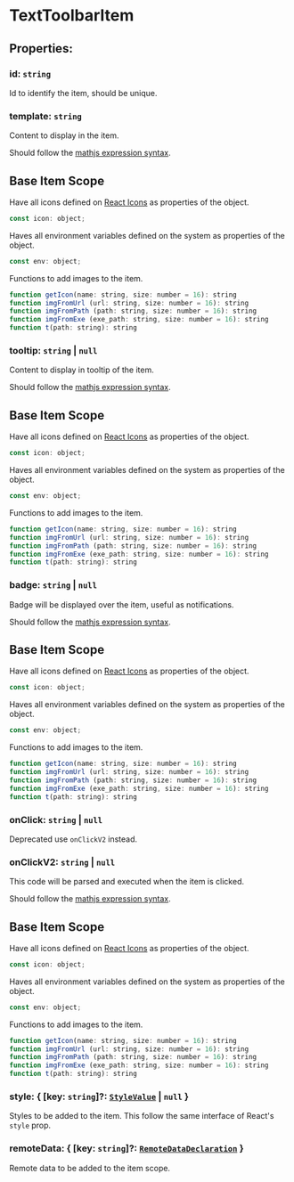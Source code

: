 # **TextToolbarItem**

## **Properties**:

### id: `string`

Id to identify the item, should be unique.

### template: `string`

Content to display in the item.

Should follow the
[mathjs expression syntax](https://mathjs.org/docs/expressions/syntax.html).

## Base Item Scope

Have all icons defined on
[React Icons](https://react-icons.github.io/react-icons) as properties of the
object.

```js
const icon: object;
```

Haves all environment variables defined on the system as properties of the
object.

```js
const env: object;
```

Functions to add images to the item.

```js
function getIcon(name: string, size: number = 16): string
function imgFromUrl (url: string, size: number = 16): string
function imgFromPath (path: string, size: number = 16): string
function imgFromExe (exe_path: string, size: number = 16): string
function t(path: string): string
```

### tooltip: `string` | `null`

Content to display in tooltip of the item.

Should follow the
[mathjs expression syntax](https://mathjs.org/docs/expressions/syntax.html).

## Base Item Scope

Have all icons defined on
[React Icons](https://react-icons.github.io/react-icons) as properties of the
object.

```js
const icon: object;
```

Haves all environment variables defined on the system as properties of the
object.

```js
const env: object;
```

Functions to add images to the item.

```js
function getIcon(name: string, size: number = 16): string
function imgFromUrl (url: string, size: number = 16): string
function imgFromPath (path: string, size: number = 16): string
function imgFromExe (exe_path: string, size: number = 16): string
function t(path: string): string
```

### badge: `string` | `null`

Badge will be displayed over the item, useful as notifications.

Should follow the
[mathjs expression syntax](https://mathjs.org/docs/expressions/syntax.html).

## Base Item Scope

Have all icons defined on
[React Icons](https://react-icons.github.io/react-icons) as properties of the
object.

```js
const icon: object;
```

Haves all environment variables defined on the system as properties of the
object.

```js
const env: object;
```

Functions to add images to the item.

```js
function getIcon(name: string, size: number = 16): string
function imgFromUrl (url: string, size: number = 16): string
function imgFromPath (path: string, size: number = 16): string
function imgFromExe (exe_path: string, size: number = 16): string
function t(path: string): string
```

### onClick: `string` | `null`

Deprecated use `onClickV2` instead.

### onClickV2: `string` | `null`

This code will be parsed and executed when the item is clicked.

Should follow the
[mathjs expression syntax](https://mathjs.org/docs/expressions/syntax.html).

## Base Item Scope

Have all icons defined on
[React Icons](https://react-icons.github.io/react-icons) as properties of the
object.

```js
const icon: object;
```

Haves all environment variables defined on the system as properties of the
object.

```js
const env: object;
```

Functions to add images to the item.

```js
function getIcon(name: string, size: number = 16): string
function imgFromUrl (url: string, size: number = 16): string
function imgFromPath (path: string, size: number = 16): string
function imgFromExe (exe_path: string, size: number = 16): string
function t(path: string): string
```

### style: { [key: `string`]?: [`StyleValue`](./StyleValue) | `null` }

Styles to be added to the item. This follow the same interface of React's
`style` prop.

### remoteData: { [key: `string`]?: [`RemoteDataDeclaration`](./RemoteDataDeclaration) }

Remote data to be added to the item scope.

